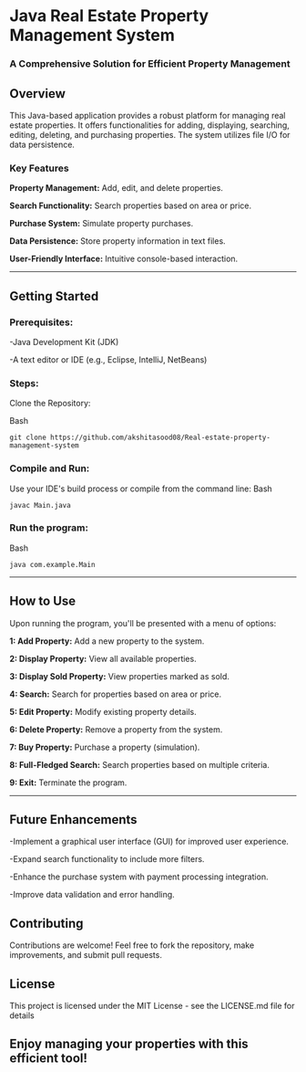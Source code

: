 # Java Real Estate Property Management System
### A Comprehensive Solution for Efficient Property Management

## Overview
This Java-based application provides a robust platform for managing real estate properties. It offers functionalities for adding, displaying, searching, editing, deleting, and purchasing properties. The system utilizes file I/O for data persistence.

### Key Features
**Property Management:** Add, edit, and delete properties.

**Search Functionality:** Search properties based on area or price.

**Purchase System:** Simulate property purchases.

**Data Persistence:** Store property information in text files.

**User-Friendly Interface:** Intuitive console-based interaction.

***

## Getting Started

### Prerequisites:
-Java Development Kit (JDK)

-A text editor or IDE (e.g., Eclipse, IntelliJ, NetBeans)

### Steps:
Clone the Repository:

Bash
```
git clone https://github.com/akshitasood08/Real-estate-property-management-system
```

### Compile and Run:
Use your IDE's build process or compile from the command line:
Bash
```
javac Main.java
```

### Run the program:
Bash
```
java com.example.Main
```

***

## How to Use

Upon running the program, you'll be presented with a menu of options:

**1: Add Property:** Add a new property to the system.

**2: Display Property:** View all available properties.

**3: Display Sold Property:** View properties marked as sold.

**4: Search:** Search for properties based on area or price.

**5: Edit Property:** Modify existing property details.

**6: Delete Property:** Remove a property from the system.

**7: Buy Property:** Purchase a property (simulation).

**8: Full-Fledged Search:** Search properties based on multiple criteria.

**9: Exit:** Terminate the program.

 ***
 
## Future Enhancements
-Implement a graphical user interface (GUI) for improved user experience.

-Expand search functionality to include more filters.

-Enhance the purchase system with payment processing integration.

-Improve data validation and error handling.

## Contributing
Contributions are welcome! Feel free to fork the repository, make improvements, and submit pull requests.

## License
This project is licensed under the MIT License - see the LICENSE.md file for details

## Enjoy managing your properties with this efficient tool!
